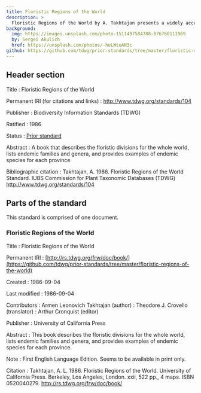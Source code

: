 ```yaml
---
title: Floristic Regions of the World
description: >
  Floristic Regions of the World by A. Takhtajan presents a widely accepted schema of biogeographical areas defined by environmental factors and floristic composition. It is a hierarchical schema that recognizes six floristic kingdoms, 35 floristic regions and 152 floristic provinces.
background:
  img: https://images.unsplash.com/photo-1511497584788-876760111969
  by: Sergei Akulich
  href: https://unsplash.com/photos/-heLWtuAN3c
github: https://github.com/tdwg/prior-standards/tree/master/floristic-regions-of-the-world
---
```


## Header section

Title
: Floristic Regions of the World

Permanent IRI (for citations and links)
: <http://www.tdwg.org/standards/104>

Publisher
: Biodiversity Information Standards (TDWG)

Ratified
: 1986

Status
: [Prior standard](/standards/status-and-categories/#status)

Abstract
: A book that describes the floristic divisions for the whole world, lists endemic families and genera, and provides examples of endemic species for each province

Bibliographic citation
:  Takhtajan, A. 1986. Floristic Regions of the World Standard. IUBS Commission for Plant Taxonomic Databases (TDWG) <http://www.tdwg.org/standards/104>

## Parts of the standard

This standard is comprised of one document.

### Floristic Regions of the World

Title
: Floristic Regions of the World

Permanent IRI
: [http://rs.tdwg.org/frw/doc/book/](https://github.com/tdwg/prior-standards/tree/master/floristic-regions-of-the-world)

Created
: 1986-09-04

Last modified
: 1986-09-04

Contributors
: Armen Leonovich Takhtajan (author)
: Theodore J. Crovello (translator)
: Arthur Cronquist (editor)

Publisher
: University of California Press

Abstract
: This book describes the floristic divisions for the whole world, lists endemic families and genera, and provides examples of endemic species for each province.

Note
: First English Language Edition. Seems to be available in print only.

Citation
: Takhtajan, A. L. 1986. Floristic Regions of the World. University of California Press. Berkeley, Los Angeles, London. xxii, 522 pp., 4 maps. ISBN 0520040279. <http://rs.tdwg.org/frw/doc/book/>


